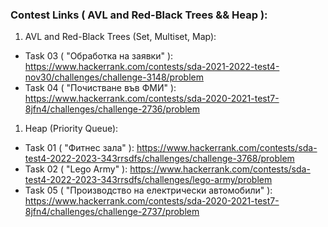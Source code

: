 ### Contest Links ( AVL and Red-Black Trees && Heap ):

1. AVL and Red-Black Trees (Set, Multiset, Map):
- Task 03 ( "Обработка на заявки" ): https://www.hackerrank.com/contests/sda-2021-2022-test4-nov30/challenges/challenge-3148/problem
- Task 04 ( "Почистване във ФМИ" ): https://www.hackerrank.com/contests/sda-2020-2021-test7-8jfn4/challenges/challenge-2736/problem

1. Heap (Priority Queue):
- Task 01 ( "Фитнес зала" ): https://www.hackerrank.com/contests/sda-test4-2022-2023-343rrsdfs/challenges/challenge-3768/problem 
- Task 02 ( "Lego Army" ): https://www.hackerrank.com/contests/sda-test4-2022-2023-343rrsdfs/challenges/lego-army/problem
- Task 05 ( "Производство на електрически автомобили" ): https://www.hackerrank.com/contests/sda-2020-2021-test7-8jfn4/challenges/challenge-2737/problem
